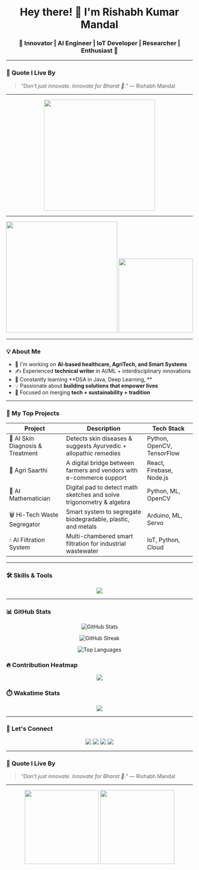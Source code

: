 <h1 align="center">Hey there! 👋 I'm Rishabh Kumar Mandal</h1>
<h3 align="center">🚀 Innovator | AI Engineer | IoT Developer | Researcher |  Enthusiast 🚀</h3>

---
### 🧠 Quote I Live By

> *“Don't just innovate. Innovate for Bharat 🌾.”* — Rishabh Mandal

---

<p align="center">
  <img src="https://media.giphy.com/media/qgQUggAC3Pfv687qPC/giphy.gif" width="300" />
</p>

---

<p align="center">
  <img src="https://media.giphy.com/media/f3iwJFOVOwuy7K6FFw/giphy.gif" width="300" />
  <img src="https://media.giphy.com/media/du3J3cXyzhj75IOgvA/giphy.gif" width="200"  />
</p>

---

### 💡 About Me

- 🔬 I'm working on **AI-based healthcare, AgriTech, and Smart Systems**
- ✍️ Experienced **technical writer** in AI/ML + interdisciplinary innovations
- 🔧 Constantly learning **DSA in Java, Deep Learning, **
- 💡 Passionate about **building solutions that empower lives**
- 🎯 Focused on merging **tech + sustainability + tradition**

---

### 🚀 My Top Projects

| Project | Description | Tech Stack |
|--------|-------------|------------|
| 🧠 AI Skin Diagnosis & Treatment | Detects skin diseases & suggests Ayurvedic + allopathic remedies | Python, OpenCV, TensorFlow |
| 🌾 Agri Saarthi | A digital bridge between farmers and vendors with e-commerce support | React, Firebase, Node.js |
| 🧮 AI Mathematician | Digital pad to detect math sketches and solve trigonometry & algebra | Python, ML, OpenCV |
| 🗑️ Hi-Tech Waste Segregator | Smart system to segregate biodegradable, plastic, and metals | Arduino, ML, Servo |
| 💧 AI Filtration System | Multi-chambered smart filtration for industrial wastewater | IoT, Python, Cloud |

---

### 🛠️ Skills & Tools

<p align="center">
  <img src="https://skillicons.dev/icons?i=python,java,js,react,nodejs,html,css,tailwind,git,github,firebase,raspberrypi,c,cpp,vercel,linux" />
</p>

---


### 📊 GitHub Stats

<p align="center">
  <img src="https://github-readme-stats.vercel.app/api?username=rishabhkumarmandal-ai&show_icons=true&theme=radical" alt="GitHub Stats" />
</p>

<p align="center">
  <img src="https://github-readme-streak-stats.herokuapp.com/?user=rishabhkumarmandal-ai&theme=radical" alt="GitHub Streak" />
</p>

<p align="center">
  <img src="https://github-readme-stats.vercel.app/api/top-langs/?username=rishabhkumarmandal-ai&layout=compact&theme=radical" alt="Top Languages" />
</p>





### 🔥 Contribution Heatmap

<p align="center">
  <img src="https://github-readme-activity-graph.vercel.app/graph?username=rishabhkumarmandal-ai&theme=react-dark" />
</p>


### ⏱️ Wakatime Stats

<p align="center">
  <img src="https://github-readme-stats.vercel.app/api/wakatime?username=rishabhkumarmandal&theme=radical" />
</p>


---

### 🔗 Let's Connect

<p align="center">
  <a href="mailto:rishabh.writer@domain.com"><img src="https://img.shields.io/badge/-Email-red?style=for-the-badge&logo=gmail&logoColor=white" /></a>
  <a href="https://linkedin.com/in/rishabh-kumar-mandal"><img src="https://img.shields.io/badge/-LinkedIn-blue?style=for-the-badge&logo=linkedin&logoColor=white" /></a>
  <a href="https://www.youtube.com/@yourchannel"><img src="https://img.shields.io/badge/-YouTube-red?style=for-the-badge&logo=youtube&logoColor=white" /></a>
  <a href="https://twitter.com/yourhandle"><img src="https://img.shields.io/badge/-Twitter-1DA1F2?style=for-the-badge&logo=twitter&logoColor=white" /></a>
</p>

---

### 🧠 Quote I Live By

> *“Don't just innovate. Innovate for Bharat 🌾.”* — Rishabh Mandal

---

<p align="center">
  <img src="https://media.giphy.com/media/13HgwGsXF0aiGY/giphy.gif" width="200" />
  <img src="https://media.giphy.com/media/26tn33aiTi1jkl6H6/giphy.gif" width="200" />
</p>

